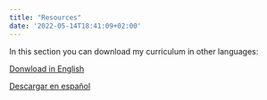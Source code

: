 ```yaml
---
title: "Resources"
date: '2022-05-14T18:41:09+02:00'
---
```

In this section you can download my curriculum in other languages:

<a href="/CV English Dimitrieff.pdf" target=_blank download>Donwload in English</a>

<a href="/CV español Dimitrieff.pdf" target=_blank download>Descargar en español</a>